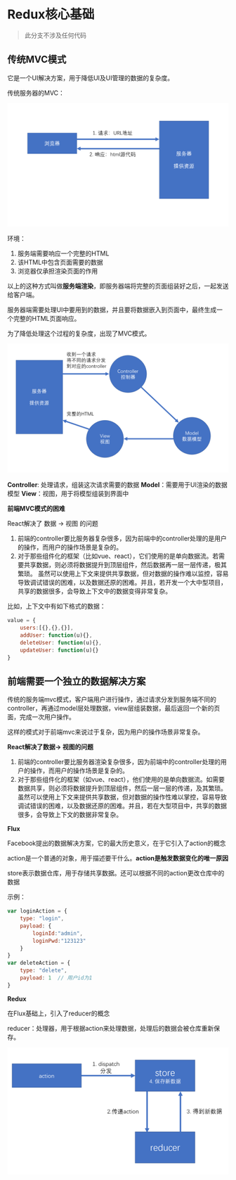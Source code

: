 # Redux核心基础

> 此分支不涉及任何代码

## 传统MVC模式

它是一个UI解决方案，用于降低UI及UI管理的数据的复杂度。

传统服务器的MVC：

![](public\md-images\2019-08-20-13-18-58.png)

环境：
1. 服务端需要响应一个完整的HTML
2. 该HTML中包含页面需要的数据
3. 浏览器仅承担渲染页面的作用

以上的这种方式叫做**服务端渲染**，即服务器端将完整的页面组装好之后，一起发送给客户端。

服务器端需要处理UI中要用到的数据，并且要将数据嵌入到页面中，最终生成一个完整的HTML页面响应。

为了降低处理这个过程的复杂度，出现了MVC模式。

![](public\md-images\2019-08-20-13-29-14.png)

**Controller**: 处理请求，组装这次请求需要的数据
**Model**：需要用于UI渲染的数据模型
**View**：视图，用于将模型组装到界面中

**前端MVC模式的困难**

React解决了   数据 -> 视图   的问题

1. 前端的controller要比服务器复杂很多，因为前端中的controller处理的是用户的操作，而用户的操作场景是复杂的。
2. 对于那些组件化的框架（比如vue、react），它们使用的是单向数据流。若需要共享数据，则必须将数据提升到顶层组件，然后数据再一层一层传递，极其繁琐。 虽然可以使用上下文来提供共享数据，但对数据的操作难以监控，容易导致调试错误的困难，以及数据还原的困难。并且，若开发一个大中型项目，共享的数据很多，会导致上下文中的数据变得非常复杂。

比如，上下文中有如下格式的数据：

```js
value = {
    users:[{},{},{}],
    addUser: function(u){},
    deleteUser: function(u){},
    updateUser: function(u){}
}
```

## 前端需要一个独立的数据解决方案

传统的服务端mvc模式，客户端用户进行操作，通过请求分发到服务端不同的controller，再通过model层处理数据，view层组装数据，最后返回一个新的页面，完成一次用户操作。

这样的模式对于前端mvc来说过于复杂，因为用户的操作场景非常复杂。

**React解决了数据→ 视图的问题**

1. 前端的controller要比服务器渲染复杂很多，因为前端中的controller处理的用户的操作，而用户的操作场景是复杂的。
2. 对于那些组件化的框架（如vue、react），他们使用的是单向数据流。如需要数据共享，则必须将数据提升到顶层组件，然后一层一层的传递，及其繁琐。虽然可以使用上下文来提供共享数据，但对数据的操作性难以掌控，容易导致调试错误的困难，以及数据还原的困难。并且，若在大型项目中，共享的数据很多，会导致上下文的数据非常复杂。

**Flux**

Facebook提出的数据解决方案，它的最大历史意义，在于它引入了action的概念

action是一个普通的对象，用于描述要干什么。**action是触发数据变化的唯一原因**

store表示数据仓库，用于存储共享数据。还可以根据不同的action更改仓库中的数据

示例：

```js
var loginAction = {
    type: "login",
    payload: {
        loginId:"admin",
        loginPwd:"123123"
    }
}
var deleteAction = {
    type: "delete",
    payload: 1  // 用户id为1
}
```

**Redux**

在Flux基础上，引入了reducer的概念

reducer：处理器，用于根据action来处理数据，处理后的数据会被仓库重新保存。

![](public/md-images/2019-08-20-14-23-05.png)